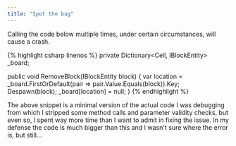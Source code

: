 ```yaml
---
title: "Spot the bug"
---
```


Calling the code below multiple times, under certain circumstances, will cause a crash.

{% highlight csharp linenos %}
private Dictionary<Cell, IBlockEntity> _board;

public void RemoveBlock(IBlockEntity block)
{
    var location = _board.FirstOrDefault(pair => pair.Value.Equals(block)).Key;
    Despawn(block);
    _board[location] = null;
}
{% endhighlight %}


The above snippet is a minimal version of the actual code I was debugging from which I stripped some method calls and parameter validity checks, but even so, I spent way more time than I want to admit in fixing the issue. In my defense the code is much bigger than this and I wasn't sure where the error is, but still…
